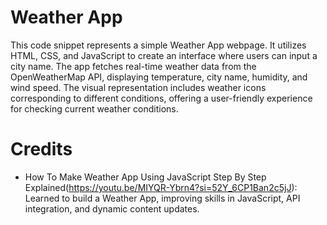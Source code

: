 # Weather App
This code snippet represents a simple Weather App webpage. It utilizes HTML, CSS, and JavaScript to create an interface where users can input a city name. The app fetches real-time weather data from the OpenWeatherMap API, displaying temperature, city name, humidity, and wind speed. The visual representation includes weather icons corresponding to different conditions, offering a user-friendly experience for checking current weather conditions.


# Credits
- How To Make Weather App Using JavaScript Step By Step Explained(https://youtu.be/MIYQR-Ybrn4?si=52Y_6CP1Ban2c5jJ):  Learned to build a Weather App, improving skills in JavaScript, API integration, and dynamic content updates.
